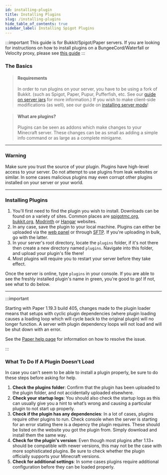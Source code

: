 ```yaml
---
id: installing-plugin
title: Installing Plugins
slug: /installing-plugins
hide_table_of_contents: true
sidebar_label: Installing Spigot Plugins
---
```


:::important
This guide is for Bukkit/Spigot/Paper servers. If you are looking for instructions on how to install plugins on a BungeeCord/Waterfall or Velocity proxy, please see [this guide](proxy-plugins.md)
:::

### The Basics
> #### Requirements
> 
> In order to run plugins on your server, you have to be using a fork of Bukkit. (such as Spigot, Paper, Pupur, Pufferfish, etc. See our [guide on server jars](../running_a_server/jars.md) for more information.) If you wish to make client-side modifications (as well), see our guide on [installing server mods](mods-install.md)!

> #### What are plugins?
>
> Plugins can be seen as addons which make changes to your Minecraft server. These changes can be as small as adding a simple info command or as large as a complete minigame. 

---

### Warning

Make sure you trust the source of your plugin. Plugins have high-level access to your server. Do not attempt to use plugins from leak websites or similar. In some cases malicious plugins may even corrupt other plugins installed on your server or your world. 

---

### Installing Plugins

1. You'll first need to find the plugin you wish to install. Downloads can be found on a variety of sites. Common places are [spigotmc.org](https://spigotmc.org/resources), [bukkit.org](https://dev.bukkit.org), [Modrinth](https://modrinth.com/plugins) or [Hangar](https://hangar.papermc.io/) websites.
2. In any case, save the plugin to your local machine. Plugins can either be uploaded via the [web panel](https://mc.bloom.host) or through [SFTP](../using_the_panel/sftp.md). If you're uploading in bulk, go with the latter.
3. In your server's root directory, locate the `plugins` folder, if it's not there then create a new directory named `plugins`. Navigate into this folder, and upload your plugin's file there!
4. Most plugins will require you to restart your server before they take effect.

Once the server is online, type `plugins` in your console. If you are able to see the freshly installed plugin's name in green, you're good to go! If not, see what to do below.

---

:::important

Starting with Paper 1.19.3 build 405, changes made to the plugin loader means that setups with cyclic plugin dependencies (where plugin loading causes a loading loop which will cycle back to the original plugin) will no longer function. A server with plugin dependency loops will not load and will be shut down with an error.

See the [Paper help page](https://docs.papermc.io/paper/reference/paper-plugins#cyclic-plugin-loading) for information on how to resolve the issue.

:::

### What To Do If A Plugin Doesn't Load

In case you can't seem to be able to install a plugin properly, be sure to do these steps before asking for help.

1. **Check the plugins folder**: Confirm that the plugin has been uploaded to the plugin folder, and not accidentally uploaded elsewhere.
2. **Check your startup logs**: You should also check the startup logs as this can usually give you a hint to what’s wrong and causing a particular plugin to not start up properly. 
3. **Check if the plugin has any dependencies**: In a lot of cases, plugins require other plugins to run. Check console when the server is starting for an error stating there is a depency the plugin requires. These should be listed on the website you got the plugin from. Simply download and install them the same way.
4. **Check for the plugin's version**: Even though most plugins after 1.13+ should be compatible with newer versions, this may not be the case with more sophisticated plugins. Be sure to check whether the plugin officially supports your Minecraft versions.
5. **Check for additional settings**: In some cases plugins require additional configuration before they can be loaded properly.
